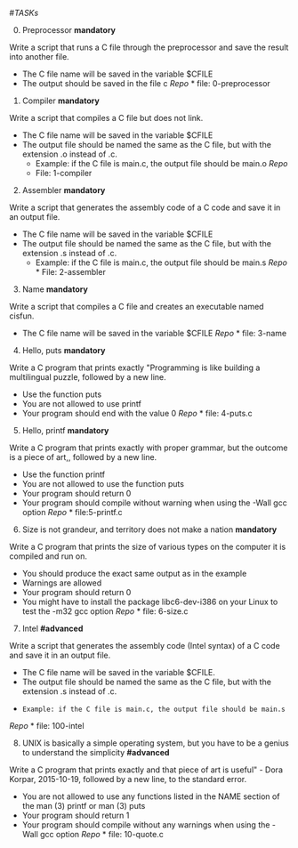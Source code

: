 #_TASKs_


0. Preprocessor
__mandatory__

Write a script that runs a C file through the preprocessor and save the result into another file.

   * The C file name will be saved in the variable $CFILE
   * The output should be saved in the file c
_Repo_
	* file: 0-preprocessor


1. Compiler
__mandatory__

Write a script that compiles a C file but does not link.

  * The C file name will be saved in the variable $CFILE
  * The output file should be named the same as the C file, but with the extension .o instead of .c.
       * Example: if the C file is main.c, the output file should be main.o
_Repo_
	* File: 1-compiler


2. Assembler
__mandatory__

Write a script that generates the assembly code of a C code and save it in an output file.

  *  The C file name will be saved in the variable $CFILE
  *  The output file should be named the same as the C file, but with the extension .s instead of .c.
      *  Example: if the C file is main.c, the output file should be main.s
_Repo_
	* File: 2-assembler


3. Name
__mandatory__

Write a script that compiles a C file and creates an executable named cisfun.

   * The C file name will be saved in the variable $CFILE
_Repo_
	* file: 3-name


4. Hello, puts
__mandatory__

Write a C program that prints exactly "Programming is like building a multilingual puzzle, followed by a new line.

   * Use the function puts
   * You are not allowed to use printf
   * Your program should end with the value 0
_Repo_
	* file: 4-puts.c


5. Hello, printf
__mandatory__

Write a C program that prints exactly with proper grammar, but the outcome is a piece of art,, followed by a new line.

   * Use the function printf
   * You are not allowed to use the function puts
   * Your program should return 0
   * Your program should compile without warning when using the -Wall gcc option
_Repo_
	* file:5-printf.c


6. Size is not grandeur, and territory does not make a nation
__mandatory__

Write a C program that prints the size of various types on the computer it is compiled and run on.

   * You should produce the exact same output as in the example
   * Warnings are allowed
   * Your program should return 0
   * You might have to install the package libc6-dev-i386 on your Linux to test the -m32 gcc option
_Repo_
	* file: 6-size.c


7. Intel
__#advanced__

Write a script that generates the assembly code (Intel syntax) of a C code and save it in an output file.

   * The C file name will be saved in the variable $CFILE.
   * The output file should be named the same as the C file, but with the extension .s instead of .c.
   *     Example: if the C file is main.c, the output file should be main.s
_Repo_
	* file: 100-intel


8. UNIX is basically a simple operating system, but you have to be a genius to understand the simplicity
__#advanced__

Write a C program that prints exactly and that piece of art is useful" - Dora Korpar, 2015-10-19, followed by a new line, to the standard error.

   * You are not allowed to use any functions listed in the NAME section of the man (3) printf or man (3) puts
   * Your program should return 1
   * Your program should compile without any warnings when using the -Wall gcc option
_Repo_
	* file: 10-quote.c

